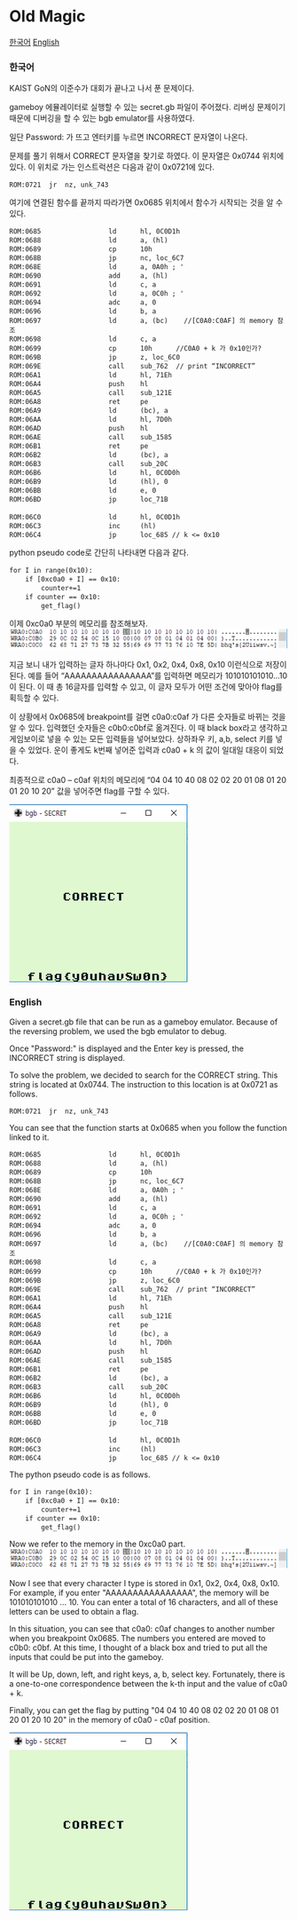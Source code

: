 <h1>Old Magic</h1>

[한국어](#한국어)
[English](#english)

### 한국어
KAIST GoN의 이준수가 대회가 끝나고 나서 푼 문제이다.

gameboy 에뮬레이터로 실행할 수 있는 secret.gb 파일이 주어졌다.
리버싱 문제이기 때문에 디버깅을 할 수 있는 bgb emulator를 사용하였다.

일단 Password: 가 뜨고 엔터키를 누르면 INCORRECT 문자열이 나온다.

문제를 풀기 위해서 CORRECT 문자열을 찾기로 하였다.
이 문자열은 0x0744 위치에 있다. 이 위치로 가는 인스트럭션은 다음과 같이 0x0721에 있다.
```
ROM:0721  jr  nz, unk_743
```
여기에 연결된 함수를 끝까지 따라가면 0x0685 위치에서 함수가 시작되는 것을 알 수 있다.
```
ROM:0685                 ld      hl, 0C0D1h
ROM:0688                 ld      a, (hl)
ROM:0689                 cp      10h
ROM:068B                 jp      nc, loc_6C7
ROM:068E                 ld      a, 0A0h ; '
ROM:0690                 add     a, (hl)
ROM:0691                 ld      c, a
ROM:0692                 ld      a, 0C0h ; '
ROM:0694                 adc     a, 0
ROM:0696                 ld      b, a
ROM:0697                 ld      a, (bc)    //[C0A0:C0AF] 의 memory 참조
ROM:0698                 ld      c, a
ROM:0699                 cp      10h      //C0A0 + k 가 0x10인가?
ROM:069B                 jp      z, loc_6C0
ROM:069E                 call    sub_762  // print “INCORRECT”
ROM:06A1                 ld      hl, 71Eh
ROM:06A4                 push    hl
ROM:06A5                 call    sub_121E
ROM:06A8                 ret     pe
ROM:06A9                 ld      (bc), a
ROM:06AA                 ld      hl, 7D0h
ROM:06AD                 push    hl
ROM:06AE                 call    sub_1585
ROM:06B1                 ret     pe
ROM:06B2                 ld      (bc), a
ROM:06B3                 call    sub_20C
ROM:06B6                 ld      hl, 0C0D0h
ROM:06B9                 ld      (hl), 0
ROM:06BB                 ld      e, 0
ROM:06BD                 jp      loc_71B

ROM:06C0                 ld      hl, 0C0D1h
ROM:06C3                 inc     (hl)
ROM:06C4                 jp      loc_685 // k <= 0x10
```

python pseudo code로 간단히 나타내면 다음과 같다.

```
for I in range(0x10):
	if [0xc0a0 + I] == 0x10:
		counter+=1
	if counter == 0x10:
		get_flag()
```
이제 0xc0a0 부분의 메모리를 참조해보자. 
![alt text](https://raw.githubusercontent.com/junsooo/CTFs/master/18_swampctf/secret_test.PNG)

지금 보니 내가 입력하는 글자 하나마다 0x1, 0x2, 0x4, 0x8, 0x10 이런식으로 저장이 된다. 예를 들어 “AAAAAAAAAAAAAAAA”를 입력하면 메모리가 101010101010...10이 된다. 이 때 총 16글자를 입력할 수 있고, 이 글자 모두가 어떤 조건에 맞아야 flag를 획득할 수 있다.

이 상황에서 0x0685에 breakpoint를 걸면 c0a0:c0af 가 다른 숫자들로 바뀌는 것을 알 수 있다. 입력했던 숫자들은 c0b0:c0bf로 옮겨진다. 이 때 black box라고 생각하고 게임보이로 넣을 수 있는 모든 입력들을 넣어보았다. 상하좌우 키, a,b, select 키를 넣을 수 있었다. 운이 좋게도 k번째 넣어준 입력과 c0a0 + k 의 값이 일대일 대응이 되었다.

최종적으로 c0a0 – c0af 위치의 메모리에 “04 04 10 40 08 02 02 20 01 08 01 20 01 20 10 20” 값을 넣어주면 flag를 구할 수 있다.

![alt text](https://raw.githubusercontent.com/junsooo/CTFs/master/18_swampctf/secret_correct.PNG)


### English

Given a secret.gb file that can be run as a gameboy emulator.
Because of the reversing problem, we used the bgb emulator to debug.

Once "Password:" is displayed and the Enter key is pressed, the INCORRECT string is displayed.

To solve the problem, we decided to search for the CORRECT string.
This string is located at 0x0744. The instruction to this location is at 0x0721 as follows.

```
ROM:0721  jr  nz, unk_743
```
You can see that the function starts at 0x0685 when you follow the function linked to it.
```
ROM:0685                 ld      hl, 0C0D1h
ROM:0688                 ld      a, (hl)
ROM:0689                 cp      10h
ROM:068B                 jp      nc, loc_6C7
ROM:068E                 ld      a, 0A0h ; '
ROM:0690                 add     a, (hl)
ROM:0691                 ld      c, a
ROM:0692                 ld      a, 0C0h ; '
ROM:0694                 adc     a, 0
ROM:0696                 ld      b, a
ROM:0697                 ld      a, (bc)    //[C0A0:C0AF] 의 memory 참조
ROM:0698                 ld      c, a
ROM:0699                 cp      10h      //C0A0 + k 가 0x10인가?
ROM:069B                 jp      z, loc_6C0
ROM:069E                 call    sub_762  // print “INCORRECT”
ROM:06A1                 ld      hl, 71Eh
ROM:06A4                 push    hl
ROM:06A5                 call    sub_121E
ROM:06A8                 ret     pe
ROM:06A9                 ld      (bc), a
ROM:06AA                 ld      hl, 7D0h
ROM:06AD                 push    hl
ROM:06AE                 call    sub_1585
ROM:06B1                 ret     pe
ROM:06B2                 ld      (bc), a
ROM:06B3                 call    sub_20C
ROM:06B6                 ld      hl, 0C0D0h
ROM:06B9                 ld      (hl), 0
ROM:06BB                 ld      e, 0
ROM:06BD                 jp      loc_71B

ROM:06C0                 ld      hl, 0C0D1h
ROM:06C3                 inc     (hl)
ROM:06C4                 jp      loc_685 // k <= 0x10
```

The python pseudo code is as follows.

```
for I in range(0x10):
	if [0xc0a0 + I] == 0x10:
		counter+=1
	if counter == 0x10:
		get_flag()
```
Now we refer to the memory in the 0xc0a0 part. 
![alt text](https://raw.githubusercontent.com/junsooo/CTFs/master/18_swampctf/secret_test.PNG)

Now I see that every character I type is stored in 0x1, 0x2, 0x4, 0x8, 0x10. For example, if you enter "AAAAAAAAAAAAAAAA", the memory will be 101010101010 ... 10. You can enter a total of 16 characters, and all of these letters can be used to obtain a flag.

In this situation, you can see that c0a0: c0af changes to another number when you breakpoint 0x0685. The numbers you entered are moved to c0b0: c0bf. At this time, I thought of a black box and tried to put all the inputs that could be put into the gameboy. 

It will be Up, down, left, and right keys, a, b, select key. Fortunately, there is a one-to-one correspondence between the k-th input and the value of c0a0 + k.

Finally, you can get the flag by putting "04 04 10 40 08 02 02 20 01 08 01 20 01 20 10 20" in the memory of c0a0 - c0af position.

![alt text](https://raw.githubusercontent.com/junsooo/CTFs/master/18_swampctf/secret_correct.PNG)
